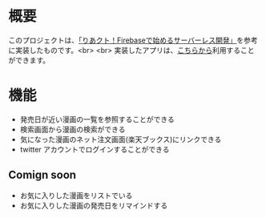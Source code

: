 # 概要
このプロジェクトは、[「りあクト！Firebaseで始めるサーバーレス開発」]('https://booth.pm/ja/items/1572683')を参考に実装したものです。<br>
<br>
実装したアプリは、[こちらから]('https://comic-release.web.app')利用することができます。

# 機能
- 発売日が近い漫画の一覧を参照することができる
- 検索画面から漫画の検索ができる
- 気になった漫画のネット注文画面(楽天ブックス)にリンクできる
- twitter アカウントでログインすることができる

## Comign soon
- お気に入りした漫画をリストでいる
- お気に入りした漫画の発売日をリマインドする




